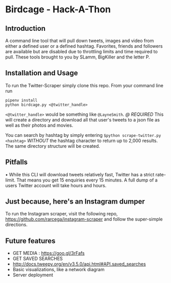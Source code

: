 # Birdcage - Hack-A-Thon


## Introduction

A command line tool that will pull down tweets, images and video from either a defined user or a defined hashtag. Favorites, friends and followers are available but are disabled due to throttling limits and time required to pull. These tools brought to you by SLamm, BigKiller and the letter P.

## Installation and Usage
To run the Twitter-Scraper simply clone this repo. From your command line run 
```
pipenv install
python birdcage.py <@twitter_handle>
```
`<@twitter_handle>` would be something like `@LayneSmith`. *@ REQUIRED* This will create a directory and download all that user's tweets to a json file as well as their photos and movies.

You can search by hashtag by simply entering `$python scrape-twitter.py <hashtag>` *WITHOUT* the hashtag character to return up to 2,000 results. The same directory structure will be created.

## Pitfalls
• While this CLI will download tweets relatively fast, Twitter has a strict rate-limit. That means you get 15 enquiries every 15 minutes. A full dump of a users Twitter account will take hours and hours.

## Just because, here's an Instagram dumper
To run the Instagram scraper, visit the following repo, https://github.com/rarcega/instagram-scraper and follow the super-simple directions.

## Future features
- GET MEDIA : https://goo.gl/3rFafs
- GET SAVED SEARCHES
- http://docs.tweepy.org/en/v3.5.0/api.html#API.saved_searches
- Basic visualizations, like a network diagram
- Server deployment